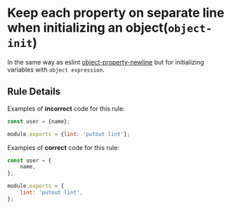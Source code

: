 # Keep each property on separate line when initializing an object(`object-init`)

In the same way as eslint [object-property-newline](https://github.com/coderaiser/putout/tree/master/packages/eslint-plugin-putout/lib/multiple-properties-destructuring) but for initializing variables with `object expression`.

## Rule Details

Examples of **incorrect** code for this rule:

```js
const user = {name};

module.exports = {lint: 'putout lint'};
```

Examples of **correct** code for this rule:

```js
const user = {
    name,
};

module.exports = {
    lint: 'putout lint',
};
```
